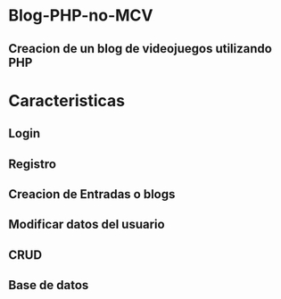 # Blog-PHP-no-MCV

## Creacion de un blog de videojuegos utilizando PHP

# Caracteristicas
## Login
## Registro
## Creacion de Entradas o blogs
## Modificar datos del usuario
## CRUD 
## Base de datos 
